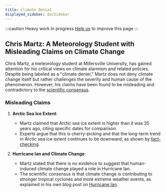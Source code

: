 ```yaml
---
title: Climate Denial
displayed_sidebar: docSidebar
---
```

:::caution
Heavy work in progress
[Help us](../contribute) to improve this page
:::

## Chris Martz: A Meteorology Student with Misleading Claims on Climate Change

Chris Martz, a meteorology student at Millersville University, has gained attention for his critical views on climate alarmism and related policies. Despite being labeled as a "climate denier," Martz does not deny climate change itself but rather challenges the severity and human cause of the phenomenon. However, his claims have been found to be misleading and contradictory to the [scientific consensus](https://science.nasa.gov/climate-change/scientific-consensus/).

### Misleading Claims

1. **Arctic Sea Ice Extent**:
   - Martz claimed that Arctic sea ice extent is higher than it was 35 years ago, citing specific dates for comparison.
   - Experts argue that this is cherry-picking and that the long-term trend in Arctic sea ice extent continues to be downward, as shown by [fact-checking](https://factcheck.afp.com/doc.afp.com.34QL9NW).

2. **Hurricane Ian and Climate Change**:
   - Martz stated that there is no evidence to suggest that human-induced climate change played a role in Hurricane Ian.
   - The scientific consensus is that climate change is contributing to stronger tropical cyclones and more extreme weather events, as explained in his own blog post on [Hurricane Ian](https://chrismartzweather.com/2022/10/12/is-global-warming-responsible-for-hurricane-ian-the-evidence-says-no/).